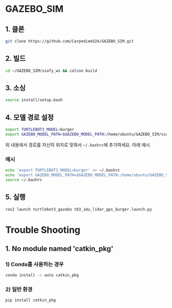 # GAZEBO_SIM

## 1. 클론
```bash
git clone https://github.com/Carpediem324/GAZEBO_SIM.git
```

## 2. 빌드
```bash
cd ~/GAZEBO_SIM/ssafy_ws && colcon build
```

## 3. 소싱
```bash
source install/setup.bash
```

## 4. 모델 경로 설정
```bash
export TURTLEBOT3_MODEL=burger
export GAZEBO_MODEL_PATH=$GAZEBO_MODEL_PATH:/home/ubuntu/GAZEBO_SIM/ssafy_ws/src/turtlebot3_simulations/turtlebot3_gazebo/models/
```
위 내용에서 경로를 자신의 위치로 맞춰서 `~/.bashrc`에 추가하세요. 아래 예시

### 예시
```bash
echo 'export TURTLEBOT3_MODEL=burger' >> ~/.bashrc
echo 'export GAZEBO_MODEL_PATH=$GAZEBO_MODEL_PATH:/home/ubuntu/GAZEBO_SIM/ssafy_ws/src/turtlebot3_simulations/turtlebot3_gazebo/models/' >> ~/.bashrc
source ~/.bashrc
```

## 5. 실행
```bash
ros2 launch turtlebot3_gazebo tb3_imu_lidar_gps_burger.launch.py
```


# Trouble Shooting

## 1. No module named 'catkin_pkg'

### 1) Conda를 사용하는 경우
```bash
conda install -c auto catkin_pkg
```

### 2) 일반 환경
```bash
pip install catkin_pkg
```